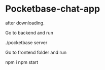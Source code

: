 # Pocketbase-chat-app

after downloading.

Go to backend and run

./pocketbase server

Go to frontend folder and run

npm i
npm start
